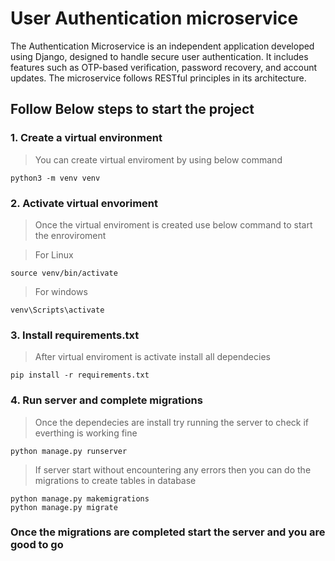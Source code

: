 # User Authentication microservice
The Authentication Microservice is an independent application developed using Django, designed to handle secure user authentication. It includes features such as OTP-based verification, password recovery, and account updates. The microservice follows RESTful principles in its architecture. 


## Follow Below steps to start the project

### 1. Create a virtual environment
> You can create virtual enviroment by using below command
```
python3 -m venv venv
```

### 2. Activate virtual envoriment 
> Once the virtual enviroment is created use below command to start the enroviroment

> For Linux
```
source venv/bin/activate
```

> For windows
```
venv\Scripts\activate
```

### 3. Install requirements.txt
> After virtual enviroment is activate install all dependecies
```
pip install -r requirements.txt
```

### 4. Run server and complete migrations
> Once the dependecies are install try running the server to check if everthing is working fine
```
python manage.py runserver
```

> If server start without encountering any errors then you can do the migrations to create tables in database
```
python manage.py makemigrations
python manage.py migrate
```

### Once the migrations are completed start the server and you are good to go